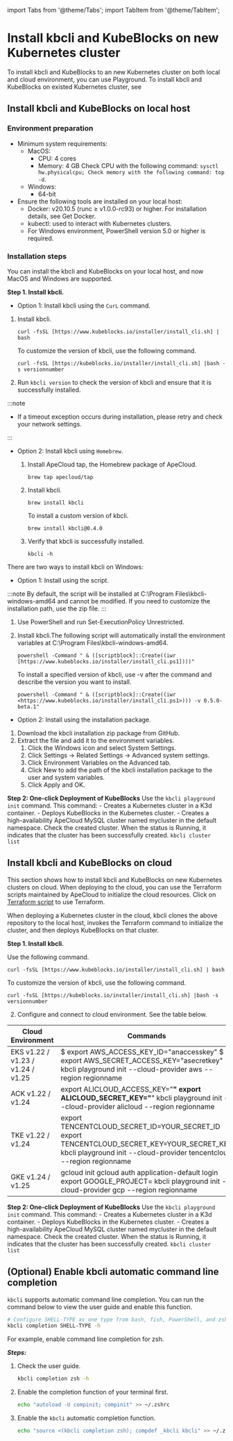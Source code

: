 import Tabs from '@theme/Tabs';
import TabItem from '@theme/TabItem';

# Install kbcli and KubeBlocks on new Kubernetes cluster

To install kbcli and KubeBlocks to an new Kubernetes cluster on both local and cloud environment, you can use Playground. To install kbcli and KubeBlocks on existed Kubernetes cluster, see <link>

## Install kbcli and KubeBlocks on local host

### Environment preparation

- Minimum system requirements:
  - MacOS:
    - CPU: 4 cores
    - Memory: 4 GB
    Check CPU with the following command: `sysctl hw.physicalcpu; Check memory with the following command: top -d`.
  - Windows:
    - 64-bit
- Ensure the following tools are installed on your local host:
  - Docker: v20.10.5 (runc ≥ v1.0.0-rc93) or higher. For installation details, see Get Docker.
  - kubectl: used to interact with Kubernetes clusters.
  - For Windows environment, PowerShell version 5.0 or higher is required.

### Installation steps

You can install the kbcli and KubeBlocks on your local host, and now MacOS and Windows are supported.

**Step 1. Install kbcli.**

<TabItem value="MacOS" label="MacOS">

- Option 1: Install kbcli using the `CurL` command.

1. Install kbcli.

   ```
   curl -fsSL [https://www.kubeblocks.io/installer/install_cli.sh] | bash
   ```

   To customize the version of kbcli, use the following command.

   ```
   curl -fsSL [https://kubeblocks.io/installer/install_cli.sh] |bash -s versionnumber
   ```

2. Run `kbcli version` to check the version of kbcli and ensure that it is successfully installed.

:::note

- If a timeout exception occurs during installation, please retry and check your network settings.

:::

- Option 2: Install kbcli using `Homebrew`.

    1. Install ApeCloud tap, the Homebrew package of ApeCloud.

        ```
        brew tap apecloud/tap
        ```

    2. Install kbcli.

        ```
        brew install kbcli
        ```

        To install a custom version of kbcli.

        ```
        brew install kbcli@0.4.0
        ```

    3. Verify that kbcli is successfully installed.

        ```
        kbcli -h
        ```

</TabItem>

<TabItem value="Windows" label="Windows">

There are two ways to install kbcli on Windows:

- Option 1: Install using the script.

:::note
By default, the script will be installed at C:\Program Files\kbcli-windows-amd64 and cannot be modified.
If you need to customize the installation path, use the zip file.
:::

1. Use PowerShell and run Set-ExecutionPolicy Unrestricted.
2. Install kbcli.The following script will automatically install the environment variables at C:\Program Files\kbcli-windows-amd64.

    ```
    powershell -Command " & ([scriptblock]::Create((iwr [https://www.kubeblocks.io/installer/install_cli.ps1])))"
    ```

    To install a specified version of kbcli, use -v after the command and describe the version you want to install.

    ```
    powershell -Command " & ([scriptblock]::Create((iwr <https://www.kubeblocks.io/installer/install_cli.ps1>))) -v 0.5.0-beta.1"
    ```

- Option 2: Install using the installation package.

1. Download the kbcli installation zip package from GitHub.
2. Extract the file and add it to the environment variables.
    1. Click the Windows icon and select System Settings.
    2. Click Settings -> Related Settings -> Advanced system settings.
    3. Click Environment Variables on the Advanced tab.
    4. Click New to add the path of the kbcli installation package to the user and system variables.
    5. Click Apply and OK.


</TabItem>

**Step 2: One-click Deployment of KubeBlocks**
Use the `kbcli playground init` command. This command:
    - Creates a Kubernetes cluster in a K3d container.
    - Deploys KubeBlocks in the Kubernetes cluster.
    - Creates a high-availability ApeCloud MySQL cluster named mycluster in the default namespace.
Check the created cluster. When the status is Running, it indicates that the cluster has been successfully created.
    ```
    kbcli cluster list
    ```

## Install kbcli and KubeBlocks on cloud

This section shows how to install kbcli and KubeBlocks on new Kubernetes clusters on cloud.
When deploying to the cloud, you can use the Terraform scripts maintained by ApeCloud to initialize the cloud resources. Click on [Terraform script](https://github.com/apecloud/cloud-provider) to use Terraform.

When deploying a Kubernetes cluster in the cloud, kbcli clones the above repository to the local host, invokes the Terraform command to initialize the cluster, and then deploys KubeBlocks on that cluster.

**Step 1. Install kbcli.**

Use the following command.

   ```
   curl -fsSL [https://www.kubeblocks.io/installer/install_cli.sh] | bash
   ```

   To customize the version of kbcli, use the following command.

   ```
   curl -fsSL [https://kubeblocks.io/installer/install_cli.sh] |bash -s versionnumber
   ```
2. Configure and connect to cloud environment. See the table below.

| Cloud Environment                 | Commands                                                                                                                                                                |
|-----------------------------------|-------------------------------------------------------------------------------------------------------------------------------------------------------------------------|
| EKS v1.22 / v1.23 / v1.24 / v1.25 | $ export AWS_ACCESS_KEY_ID="anaccesskey"  $ export  AWS_SECRET_ACCESS_KEY="asecretkey"  kbcli playground init  --cloud-provider aws --region regionname                 |
| ACK v1.22 / v1.24                 | export ALICLOUD_ACCESS_KEY="************"  export ALICLOUD_SECRET_KEY="************"  kbcli playground init --cloud-provider alicloud --region regionname               |
| TKE v1.22 / v1.24                 | export TENCENTCLOUD_SECRET_ID=YOUR_SECRET_ID  export  TENCENTCLOUD_SECRET_KEY=YOUR_SECRET_KEY  kbcli playground init  --cloud-provider tencentcloud --region regionname |
| GKE v1.24 / v1.25                 | gcloud init  gcloud auth application-default login   export GOOGLE_PROJECT= <project name> kbcli playground init --cloud-provider gcp  --region regionname              |

**Step 2: One-click Deployment of KubeBlocks**
Use the `kbcli playground init` command. This command:
    - Creates a Kubernetes cluster in a K3d container.
    - Deploys KubeBlocks in the Kubernetes cluster.
    - Creates a high-availability ApeCloud MySQL cluster named mycluster in the default namespace.
Check the created cluster. When the status is Running, it indicates that the cluster has been successfully created.
    ```
    kbcli cluster list
    ```
## (Optional) Enable kbcli automatic command line completion

`kbcli` supports automatic command line completion. You can run the command below to view the user guide and enable this function.

```bash
# Configure SHELL-TYPE as one type from bash, fish, PowerShell, and zsh
kbcli completion SHELL-TYPE -h
```

For example, enable command line completion for zsh.

***Steps:***

1. Check the user guide.

    ```bash
    kbcli completion zsh -h
    ```

2. Enable the completion function of your terminal first.

    ```bash
    echo "autoload -U compinit; compinit" >> ~/.zshrc
    ```

3. Enable the `kbcli` automatic completion function.

    ```bash
    echo "source <(kbcli completion zsh); compdef _kbcli kbcli" >> ~/.zshrc
    ```